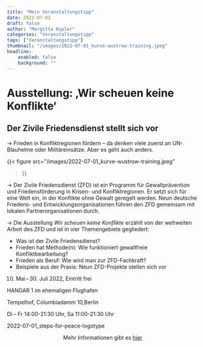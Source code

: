 ```yaml
---
title: "Mein Veranstaltungstipp"
date: 2022-07-01
draft: false
author: "Margitta Kupler"
categories: "Veranstaltungstipp"
tags: ["Veranstaltungstipp"]
thumbnail: "/images/2022-07-01_kurve-wustrow-training.jpeg"
headline: 
    enabled: false
    background: ""
---
```


# Ausstellung: ‚Wir scheuen keine Konflikte‘
## Der Zivile Friedensdienst stellt sich vor

→ Frieden in Konfliktregionen fördern – da denken viele zuerst an UN-Blauhelme oder Militäreinsätze. Aber es geht auch anders.

<!--more-->

{{< figure 
    src="/images/2022-07-01_kurve-wustrow-training.jpeg"
>}}

→ Der Zivile Friedensdienst (ZFD) ist ein Programm für Gewaltprävention und Friedensförderung in Krisen- und Konfliktregionen. Er setzt sich für eine Welt ein, in der Konflikte ohne Gewalt geregelt werden. Neun deutsche Friedens- und Entwicklungsorganisationen führen den ZFD gemeinsam mit lokalen Partnerorganisationen durch.

→ Die Ausstellung *Wir scheuen keine Konflikte* erzählt von der weltweiten Arbeit des ZFD und ist in vier Themengebiete gegliedert:

* Was ist der Zivile Friedensdienst?
* Frieden hat Methode(n): Wie funktioniert gewaltfreie Konfliktbearbeitung?
* Frieden als Beruf: Wie wird man zur ZFD-Fachkraft?
* Beispiele aus der Praxis: Neun ZFD-Projekte stellen sich vor   

<!-- TODO: BILD EINFÜGEN /images/2022-07-01_steps-for-peace-logotype.webp -->

10. Mai – 30. Juli 2022, Eintritt frei  

HANGAR 1 im ehemaligen Flughafen  

Tempelhof, Columbiadamm 10,Berlin  

Di – Fr 14:00-21:30 Uhr, Sa 11:00-21:30 Uhr

2022-07-01_steps-for-peace-logotype

<p style="text-align: center;">
  Mehr Informationen gibt es
  <a href="https://steps-for-peace.org/ziviler-friedensdienst/" style="display: inline-block;">hier</a>
</p>
